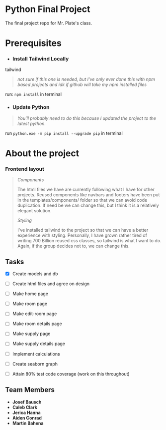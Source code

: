 # Python Final Project
The final project repo for Mr. Plate's class.

# Prerequisites
- ### Install Tailwind Locally

tailwind

>*not sure if this one is needed, but I've only
ever done this with npm based projects and idk if
github will take my npm installed files*

run: `npm install` in terminal

- ### Update Python

>*You'll probably need to do this because I updated the
project to the latest python.*

run `python.exe -m pip install --upgrade pip` in terminal


# About the project

### Frontend layout

> *Components*
> 
> The html files we have are currently following what I have
> for other projects. Reused components like navbars and footers
> have been put in the templates/components/ folder so that we
> can avoid code duplication. If need be we can change this,
> but I think it is a relatively elegant solution.
> 
> *Styling*
> 
> I've installed tailwind to the project so that we can have
> a better experience with styling. Personally, I have grown rather
> tired of writing 700 Billion reused css classes, so tailwind
> is what I want to do. Again, if the group decides not to, 
> we can change this.

## Tasks

- [x] Create models and db
- [ ] Create html files and agree on design
- [ ] Make home page
- [ ] Make room page
- [ ] Make edit-room page
- [ ] Make room details page
- [ ] Make supply page
- [ ] Make supply details page
- [ ] Implement calculations
- [ ] Create seaborn graph
- [ ] Attain 80% test code coverage (work on this throughout)


## Team Members
- **Josef Bausch**
- **Caleb Clark**
- **Jerica Hanna**
- **Aiden Conrad**
- **Martin Bahena**